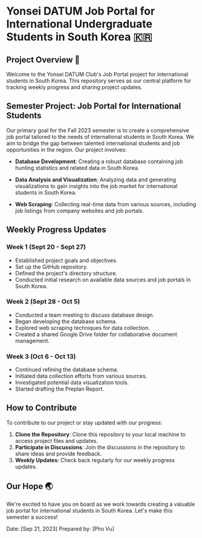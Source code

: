 # Yonsei DATUM Job Portal for International Undergraduate Students in South Korea 🇰🇷

## Project Overview 🚀

Welcome to the Yonsei DATUM Club's Job Portal project for international students in South Korea. This repository serves as our central platform for tracking weekly progress and sharing project updates.

## Semester Project: Job Portal for International Students

Our primary goal for the Fall 2023 semester is to create a comprehensive job portal tailored to the needs of international students in South Korea. We aim to bridge the gap between talented international students and job opportunities in the region. Our project involves:

- **Database Development**: Creating a robust database containing job hunting statistics and related data in South Korea.

- **Data Analysis and Visualization**: Analyzing data and generating visualizations to gain insights into the job market for international students in South Korea.

- **Web Scraping**: Collecting real-time data from various sources, including job listings from company websites and job portals.

## Weekly Progress Updates

### Week 1 (Sept 20 - Sept 27)

- Established project goals and objectives.
- Set up the GitHub repository.
- Defined the project's directory structure.
- Conducted initial research on available data sources and job portals in South Korea.

### Week 2 (Sept 28 - Oct 5)

- Conducted a team meeting to discuss database design.
- Began developing the database schema.
- Explored web scraping techniques for data collection.
- Created a shared Google Drive folder for collaborative document management.

### Week 3 (Oct 6 - Oct 13)

- Continued refining the database schema.
- Initiated data collection efforts from various sources.
- Investigated potential data visualization tools.
- Started drafting the Preplan Report.

## How to Contribute

To contribute to our project or stay updated with our progress:

1. **Clone the Repository**: Clone this repository to your local machine to access project files and updates.
2. **Participate in Discussions**: Join the discussions in the repository to share ideas and provide feedback.
3. **Weekly Updates**: Check back regularly for our weekly progress updates.

## Our Hope 🌏

We're excited to have you on board as we work towards creating a valuable job portal for international students in South Korea. Let's make this semester a success!

Date: [Sep 21, 2023]
Prepared by: [Pho Vu]
